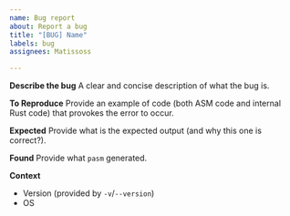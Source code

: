 ```yaml
---
name: Bug report
about: Report a bug
title: "[BUG] Name"
labels: bug
assignees: Matissoss

---
```


**Describe the bug**
A clear and concise description of what the bug is.

**To Reproduce**
Provide an example of code (both ASM code and internal Rust code) that provokes the error to occur.

**Expected**
Provide what is the expected output (and why this one is correct?).

**Found**
Provide what `pasm` generated.

**Context**
- Version (provided by `-v`/`--version`)
- OS
